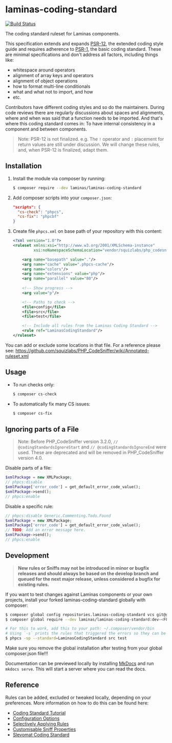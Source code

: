 # laminas-coding-standard

[![Build Status](https://travis-ci.org/laminas/laminas-coding-standard.svg?branch=master)](https://travis-ci.org/laminas/laminas-coding-standard)

The coding standard ruleset for Laminas components.

This specification extends and expands [PSR-12](https://github.com/php-fig/fig-standards/blob/master/proposed/extended-coding-style-guide.md), 
the extended coding style guide and requires adherence to [PSR-1](https://www.php-fig.org/psr/psr-1), 
the basic coding standard. These are minimal specifications and don't address all factors, including things like:

- whitespace around operators
- alignment of array keys and operators
- alignment of object operations
- how to format multi-line conditionals
- what and what not to import, and how
- etc.

Contributors have different coding styles and so do the maintainers. During code reviews there are regularly 
discussions about spaces and alignments, where and when was said that a function needs to be imported. And 
that's where this coding standard comes in: To have internal consistency in a component and between components.

> Note: PSR-12 is not finalized. e.g. The `!` operator and `:` placement for return values are still under  discussion. 
We will change these rules, and, when PSR-12 is finalized, adapt them.

## Installation

1. Install the module via composer by running:

   ```bash
   $ composer require --dev laminas/laminas-coding-standard
   ```

2. Add composer scripts into your `composer.json`:

   ```json
   "scripts": {
     "cs-check": "phpcs",
     "cs-fix": "phpcbf"
   }
   ```

3. Create file `phpcs.xml` on base path of your repository with this content:

   ```xml
   <?xml version="1.0"?>
   <ruleset xmlns:xsi="http://www.w3.org/2001/XMLSchema-instance"
            xsi:noNamespaceSchemaLocation="vendor/squizlabs/php_codesniffer/phpcs.xsd">
   
       <arg name="basepath" value="."/>
       <arg name="cache" value=".phpcs-cache"/>
       <arg name="colors"/>
       <arg name="extensions" value="php"/>
       <arg name="parallel" value="80"/>
       
       <!-- Show progress -->
       <arg value="p"/>
   
       <!-- Paths to check -->
       <file>config</file>
       <file>src</file>
       <file>test</file>
   
       <!-- Include all rules from the Laminas Coding Standard -->
       <rule ref="LaminasCodingStandard"/>
   </ruleset>
   ```

You can add or exclude some locations in that file.
For a reference please see: https://github.com/squizlabs/PHP_CodeSniffer/wiki/Annotated-ruleset.xml

## Usage

* To run checks only:

  ```bash
  $ composer cs-check
  ```

* To automatically fix many CS issues:

  ```bash
  $ composer cs-fix
  ```

## Ignoring parts of a File

> Note: Before PHP_CodeSniffer version 3.2.0, `// @codingStandardsIgnoreStart` and `// @codingStandardsIgnoreEnd` were
> used. These are deprecated and will be removed in PHP_CodeSniffer version 4.0.

Disable parts of a file:
```php
$xmlPackage = new XMLPackage;
// phpcs:disable
$xmlPackage['error_code'] = get_default_error_code_value();
$xmlPackage->send();
// phpcs:enable
```

Disable a specific rule:
```php
// phpcs:disable Generic.Commenting.Todo.Found
$xmlPackage = new XMLPackage;
$xmlPackage['error_code'] = get_default_error_code_value();
// TODO: Add an error message here.
$xmlPackage->send();
// phpcs:enable
```

## Development

> **New rules or Sniffs may not be introduced in minor or bugfix releases and should always be based on the develop 
branch and queued for the next major release, unless considered a bugfix for existing rules.**

If you want to test changes against Laminas components or your own projects, install your forked 
laminas-coding-standard globally with composer: 
```bash
$ composer global config repositories.laminas-coding-standard vcs git@github.com:<FORK_NAMESPACE>/laminas-coding-standard.git
$ composer global require --dev laminas/laminas-coding-standard:dev-<FORKED_BRANCH>

# For this to work, add this to your path: ~/.composer/vendor/bin
# Using `-s` prints the rules that triggered the errors so they can be reviewed easily. `-p` is for progress display.
$ phpcs -sp --standard=LaminasCodingStandard src test
```
Make sure you remove the global installation after testing from your global composer.json file!!!

Documentation can be previewed locally by installing [MkDocs](https://www.mkdocs.org/#installation) and run 
`mkdocs serve`. This will start a server where you can read the docs.

## Reference

Rules can be added, excluded or tweaked locally, depending on your preferences. More information on how to do this can
be found here:

- [Coding Standard Tutorial](https://github.com/squizlabs/PHP_CodeSniffer/wiki/Coding-Standard-Tutorial)
- [Configuration Options](https://github.com/squizlabs/PHP_CodeSniffer/wiki/Configuration-Options)
- [Selectively Applying Rules](https://github.com/squizlabs/PHP_CodeSniffer/wiki/Annotated-Ruleset#selectively-applying-rules)
- [Customisable Sniff Properties](https://github.com/squizlabs/PHP_CodeSniffer/wiki/Customisable-Sniff-Properties)
- [Slevomat Coding Standard](https://github.com/slevomat/coding-standard)
